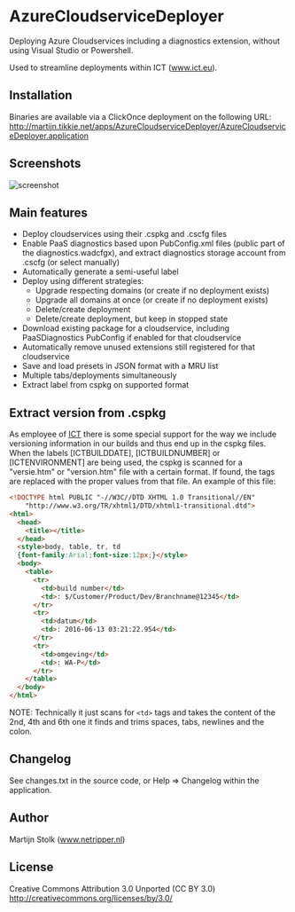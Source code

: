 # AzureCloudserviceDeployer

Deploying Azure Cloudservices including a diagnostics extension, without using Visual Studio or Powershell.

Used to streamline deployments within ICT (www.ict.eu).

## Installation

Binaries are available via a ClickOnce deployment on the following URL:
http://martijn.tikkie.net/apps/AzureCloudserviceDeployer/AzureCloudserviceDeployer.application

## Screenshots

![screenshot](http://www.tikkie.net/p/2016-05-20_101154.png)

## Main features

* Deploy cloudservices using their .cspkg and .cscfg files
* Enable PaaS diagnostics based upon PubConfig.xml files (public part of the diagnostics.wadcfgx), and extract diagnostics storage account from .cscfg (or select manually)
* Automatically generate a semi-useful label
* Deploy using different strategies:
  * Upgrade respecting domains (or create if no deployment exists)
  * Upgrade all domains at once (or create if no deployment exists)
  * Delete/create deployment
  * Delete/create deployment, but keep in stopped state
* Download existing package for a cloudservice, including PaaSDiagnostics PubConfig if enabled for that cloudservice
* Automatically remove unused extensions still registered for that cloudservice
* Save and load presets in JSON format with a MRU list
* Multiple tabs/deployments simultaneously
* Extract label from cspkg on supported format

## Extract version from .cspkg

As employee of [ICT](http://www.ict.eu) there is some special support for the way we include versioning information in our builds and thus end up in the cspkg files. When the labels [ICTBUILDDATE], [ICTBUILDNUMBER] or [ICTENVIRONMENT] are being used, the cspkg is scanned for a "versie.htm" or "version.htm" file with a certain format. If found, the tags are replaced with the proper values from that file. An example of this file:

```html
<!DOCTYPE html PUBLIC "-//W3C//DTD XHTML 1.0 Transitional//EN"
    "http://www.w3.org/TR/xhtml1/DTD/xhtml1-transitional.dtd">
<html>
  <head>
    <title></title>
  </head>
  <style>body, table, tr, td
  {font-family:Arial;font-size:12px;}</style>
  <body>
    <table>
      <tr>
        <td>build number</td>
        <td>: $/Customer/Product/Dev/Branchname@12345</td>
      </tr>
      <tr>
        <td>datum</td>
        <td>: 2016-06-13 03:21:22.954</td>
      </tr>
      <tr>
        <td>omgeving</td>
        <td>: WA-P</td>
      </tr>
    </table>
  </body>
</html>
```

NOTE: Technically it just scans for `<td>` tags and takes the content of the 2nd, 4th and 6th one it finds and trims spaces, tabs, newlines and the colon.

## Changelog

See changes.txt in the source code, or Help => Changelog within the application.

## Author

Martijn Stolk (www.netripper.nl)

## License

Creative Commons Attribution 3.0 Unported (CC BY 3.0)
http://creativecommons.org/licenses/by/3.0/

